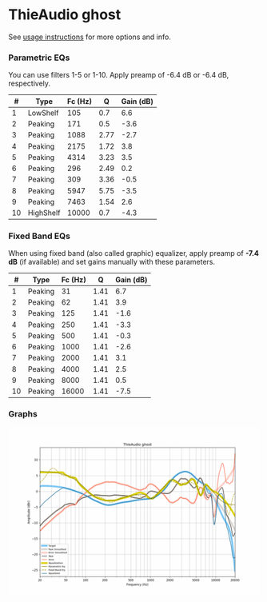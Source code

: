 # ThieAudio ghost
See [usage instructions](https://github.com/jaakkopasanen/AutoEq#usage) for more options and info.

### Parametric EQs
You can use filters 1-5 or 1-10. Apply preamp of -6.4 dB or -6.4 dB, respectively.

|   # | Type      |   Fc (Hz) |    Q |   Gain (dB) |
|-----|-----------|-----------|------|-------------|
|   1 | LowShelf  |       105 | 0.7  |         6.6 |
|   2 | Peaking   |       171 | 0.5  |        -3.6 |
|   3 | Peaking   |      1088 | 2.77 |        -2.7 |
|   4 | Peaking   |      2175 | 1.72 |         3.8 |
|   5 | Peaking   |      4314 | 3.23 |         3.5 |
|   6 | Peaking   |       296 | 2.49 |         0.2 |
|   7 | Peaking   |       309 | 3.36 |        -0.5 |
|   8 | Peaking   |      5947 | 5.75 |        -3.5 |
|   9 | Peaking   |      7463 | 1.54 |         2.6 |
|  10 | HighShelf |     10000 | 0.7  |        -4.3 |

### Fixed Band EQs
When using fixed band (also called graphic) equalizer, apply preamp of **-7.4 dB** (if available) and set gains manually with these parameters.

|   # | Type    |   Fc (Hz) |    Q |   Gain (dB) |
|-----|---------|-----------|------|-------------|
|   1 | Peaking |        31 | 1.41 |         6.7 |
|   2 | Peaking |        62 | 1.41 |         3.9 |
|   3 | Peaking |       125 | 1.41 |        -1.6 |
|   4 | Peaking |       250 | 1.41 |        -3.3 |
|   5 | Peaking |       500 | 1.41 |        -0.3 |
|   6 | Peaking |      1000 | 1.41 |        -2.6 |
|   7 | Peaking |      2000 | 1.41 |         3.1 |
|   8 | Peaking |      4000 | 1.41 |         2.5 |
|   9 | Peaking |      8000 | 1.41 |         0.5 |
|  10 | Peaking |     16000 | 1.41 |        -7.5 |

### Graphs
![](./ThieAudio%20ghost.png)

